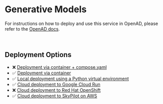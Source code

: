 # Generative Models

<!--
The description & support tags are consumed by the generate_docs() script
in the openad-website repo, to generate the 'Available Services' page:
https://openad.accelerate.science/docs/model-service/available-services
-->

<!-- support:apple_silicon:false -->
<!-- support:gcloud:true -->

<!-- description -->

<!-- /description -->

For instructions on how to deploy and use this service in OpenAD, please refer to the [OpenAD docs](https://openad.accelerate.science/docs/model-service/deploying-models).

<br>

## Deployment Options

- ❌ [Deployment via container + compose.yaml](https://openad.accelerate.science/docs/model-service/deploying-models#deployment-via-container-composeyaml-recommended)
- ✅ [Deployment via container](https://openad.accelerate.science/docs/model-service/deploying-models#deployment-via-container)
- ✅ [Local deployment using a Python virtual environment](https://openad.accelerate.science/docs/model-service/deploying-models#local-deployment-using-a-python-virtual-environment)
- ✅ [Cloud deployment to Google Cloud Run](https://openad.accelerate.science/docs/model-service/deploying-models#cloud-deployment-to-google-cloud-run)
- ❌ [Cloud deployment to Red Hat OpenShift](https://openad.accelerate.science/docs/model-service/deploying-models#cloud-deployment-to-red-hat-openshift)
- ✅ [Cloud deployment to SkyPilot on AWS](https://openad.accelerate.science/docs/model-service/deploying-models/#cloud-deployment-to-skypilot-on-aws)
